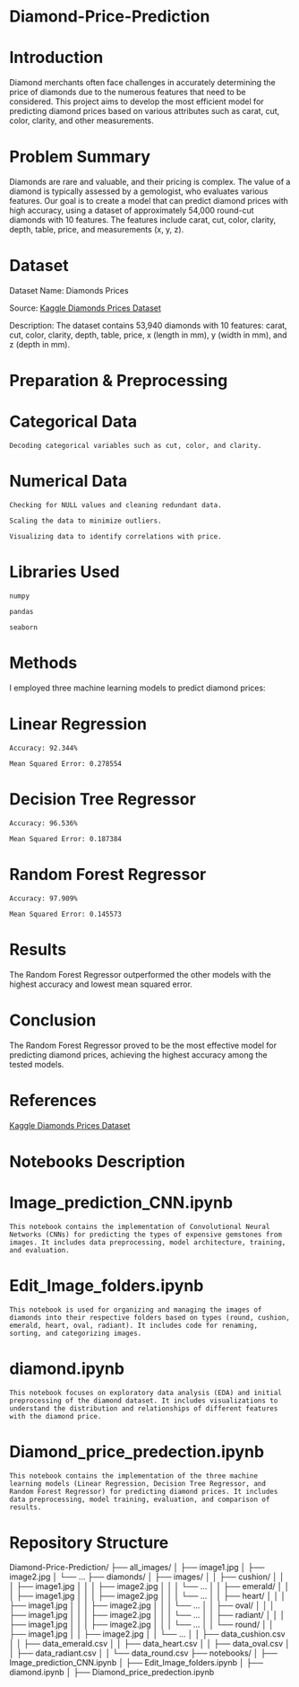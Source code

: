 # Diamond-Price-Prediction


# Introduction

Diamond merchants often face challenges in accurately determining the price of diamonds due to the numerous features that need to be considered. This project aims to develop the most efficient model for predicting diamond prices based on various attributes such as carat, cut, color, clarity, and other measurements.

# Problem Summary

Diamonds are rare and valuable, and their pricing is complex. The value of a diamond is typically assessed by a gemologist, who evaluates various features. Our goal is to create a model that can predict diamond prices with high accuracy, using a dataset of approximately 54,000 round-cut diamonds with 10 features. The features include carat, cut, color, clarity, depth, table, price, and measurements (x, y, z).


# Dataset

  Dataset Name: Diamonds Prices
  
  Source: [Kaggle Diamonds Prices Dataset](https://www.kaggle.com/datasets/nancyalaswad90/diamonds-prices)
  
  Description: The dataset contains 53,940 diamonds with 10 features: carat, cut, color, clarity, depth, table, price, x (length in mm), y (width in mm), and z (depth in mm).


# Preparation & Preprocessing

  # Categorical Data
  
    Decoding categorical variables such as cut, color, and clarity.

  # Numerical Data
  
    Checking for NULL values and cleaning redundant data.

    Scaling the data to minimize outliers.

    Visualizing data to identify correlations with price.
    
  # Libraries Used
  
    numpy

    pandas
    
    seaborn


# Methods
I employed three machine learning models to predict diamond prices:

  # Linear Regression
  
    Accuracy: 92.344%
    
    Mean Squared Error: 0.278554
    
  # Decision Tree Regressor
  
    Accuracy: 96.536%
    
    Mean Squared Error: 0.187384
    
  # Random Forest Regressor
  
    Accuracy: 97.909%
    
    Mean Squared Error: 0.145573


# Results

The Random Forest Regressor outperformed the other models with the highest accuracy and lowest mean squared error.


# Conclusion

The Random Forest Regressor proved to be the most effective model for predicting diamond prices, achieving the highest accuracy among the tested models.


# References

[Kaggle Diamonds Prices Dataset](https://www.kaggle.com/datasets/nancyalaswad90/diamonds-prices)


# Notebooks Description

  # Image_prediction_CNN.ipynb

    This notebook contains the implementation of Convolutional Neural Networks (CNNs) for predicting the types of expensive gemstones from images. It includes data preprocessing, model architecture, training,   and evaluation.

  # Edit_Image_folders.ipynb

    This notebook is used for organizing and managing the images of diamonds into their respective folders based on types (round, cushion, emerald, heart, oval, radiant). It includes code for renaming, sorting, and categorizing images.

  # diamond.ipynb

    This notebook focuses on exploratory data analysis (EDA) and initial preprocessing of the diamond dataset. It includes visualizations to understand the distribution and relationships of different features with the diamond price.

  # Diamond_price_predection.ipynb

    This notebook contains the implementation of the three machine learning models (Linear Regression, Decision Tree Regressor, and Random Forest Regressor) for predicting diamond prices. It includes data preprocessing, model training, evaluation, and comparison of results.


# Repository Structure

Diamond-Price-Prediction/
├── all_images/
│   ├── image1.jpg
│   ├── image2.jpg
│   └── ...
├── diamonds/
│    ├── images/
│    │   ├── cushion/
│    │   │   ├── image1.jpg
│    │   │   ├── image2.jpg
│    │   │   └── ...
│    │   ├── emerald/
│    │   │   ├── image1.jpg
│    │   │   ├── image2.jpg
│    │   │   └── ...
│    │   ├── heart/
│    │   │   ├── image1.jpg
│    │   │   ├── image2.jpg
│    │   │   └── ...
│    │   ├── oval/
│    │   │   ├── image1.jpg
│    │   │   ├── image2.jpg
│    │   │   └── ...
│    │   ├── radiant/
│    │   │   ├── image1.jpg
│    │   │   ├── image2.jpg
│    │   │   └── ...
│    │   └── round/
│    │       ├── image1.jpg
│    │       ├── image2.jpg
│    │       └── ...
│    │   ├── data_cushion.csv
│    │   ├── data_emerald.csv
│    │   ├── data_heart.csv
│    │   ├── data_oval.csv
│    │   ├── data_radiant.csv
│    │   └── data_round.csv
├── notebooks/
│   ├── Image_prediction_CNN.ipynb
│   ├── Edit_Image_folders.ipynb
│   ├── diamond.ipynb
│   ├── Diamond_price_predection.ipynb



